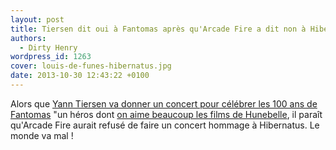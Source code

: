 ```yaml
---
layout: post
title: Tiersen dit oui à Fantomas après qu'Arcade Fire a dit non à Hibernatus
authors:
  - Dirty Henry
wordpress_id: 1263
cover: louis-de-funes-hibernatus.jpg
date: 2013-10-30 12:43:22 +0100
---
```


Alors que
[Yann Tiersen va donner un concert pour célébrer les 100 ans de Fantomas](http://www.infoconcert.com/news/yann-tiersen-redonne-vie-a-fantomas-au-theatre-du-chatelet-8900.html)
"un héros dont [on aime beaucoup les films de Hunebelle](784), il paraît
qu'Arcade Fire aurait refusé de faire un concert hommage à Hibernatus. Le monde
va mal !

